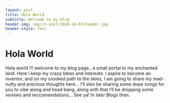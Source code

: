 ```yaml
---
layout: post
title: Hola World
subtitle: Welcome to my blog
header-img: img/in-post/2020-10-07/header.jpg
header-style: text
---
```


# Hola World
Hola world !!! welcome to my blog page...a small portal to my enchanted land. Here I keep my crazy Ideas and interests. I aspire to become an inventor, and on my crooked path to the skies, I am going to share my mad-nutty and precious thoughts here... I’ll also be sharing some dope songs for you to vibe along and head bang, along with that I’ll be dropping some reviews and reccomendations…
See ya! In later Blogs then.
